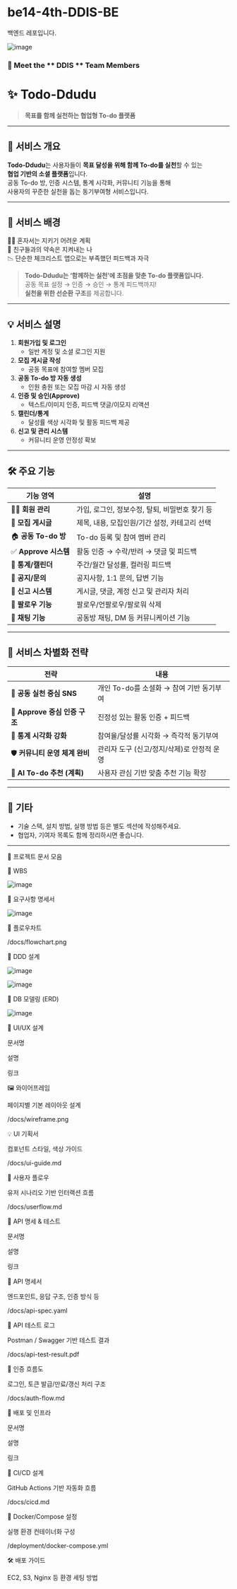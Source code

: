 # be14-4th-DDIS-BE
백엔드 레포입니다.


![image](https://github.com/user-attachments/assets/bb7604bb-9069-482c-a233-37a47f0930e3)


### 👥 Meet the ** DDIS ** Team Members

<center>



</center>


# ✨ Todo-Ddudu

> **목표를 함께 실천하는 협업형 To-do 플랫폼**

---

## 📌 서비스 개요

**Todo-Ddudu**는 사용자들이 **목표 달성을 위해 함께 To-do를 실천**할 수 있는  
**협업 기반의 소셜 플랫폼**입니다.  
공동 To-do 방, 인증 시스템, 통계 시각화, 커뮤니티 기능을 통해  
사용자의 꾸준한 실천을 돕는 동기부여형 서비스입니다.

---

## 🎯 서비스 배경

🙇‍♀️ 혼자서는 지키기 어려운 계획  
💬 친구들과의 약속은 지켜내는 나  
📉 단순한 체크리스트 앱으로는 부족했던 피드백과 자극

> **Todo-Ddudu는 ‘함께하는 실천’에 초점을 맞춘 To-do 플랫폼입니다.**  
> 공동 목표 설정 → 인증 → 승인 → 통계 피드백까지!  
> **실천을 위한 선순환 구조**를 제공합니다.

---

## 💡 서비스 설명

1. **회원가입 및 로그인**
   - 일반 계정 및 소셜 로그인 지원
2. **모집 게시글 작성**
   - 공동 목표에 참여할 멤버 모집
3. **공동 To-do 방 자동 생성**
   - 인원 충원 또는 모집 마감 시 자동 생성
4. **인증 및 승인(Approve)**
   - 텍스트/이미지 인증, 피드백 댓글/이모지 리액션
5. **캘린더/통계**
   - 달성률 색상 시각화 및 활동 피드백 제공
6. **신고 및 관리 시스템**
   - 커뮤니티 운영 안정성 확보

---

## 🛠️ 주요 기능

| 기능 영역 | 설명 |
|-----------|------|
| 🧑‍💼 **회원 관리** | 가입, 로그인, 정보수정, 탈퇴, 비밀번호 찾기 등 |
| 📝 **모집 게시글** | 제목, 내용, 모집인원/기간 설정, 카테고리 선택 |
| 🏠 **공동 To-do 방** | To-do 등록 및 참여 멤버 관리 |
| ✅ **Approve 시스템** | 활동 인증 → 수락/반려 → 댓글 및 피드백 |
| 📅 **통계/캘린더** | 주간/월간 달성률, 컬러링 피드백 |
| 📣 **공지/문의** | 공지사항, 1:1 문의, 답변 기능 |
| 🚨 **신고 시스템** | 게시글, 댓글, 계정 신고 및 관리자 처리 |
| 👥 **팔로우 기능** | 팔로우/언팔로우/팔로워 삭제 |
| 💬 **채팅 기능** | 공동방 채팅, DM 등 커뮤니케이션 기능 |

---

## 🧩 서비스 차별화 전략

| 전략 | 내용 |
|-------|------|
| 🔄 **공동 실천 중심 SNS** | 개인 To-do를 소셜화 → 참여 기반 동기부여 |
| 👀 **Approve 중심 인증 구조** | 진정성 있는 활동 인증 + 피드백 |
| 🎨 **통계 시각화 강화** | 참여율/달성률 시각화 → 즉각적 동기부여 |
| 🛡️ **커뮤니티 운영 체계 완비** | 관리자 도구 (신고/정지/삭제)로 안정적 운영 |
| 🤖 **AI To-do 추천 (계획)** | 사용자 관심 기반 맞춤 추천 기능 확장 |

---

## 📎 기타

- 기술 스택, 설치 방법, 실행 방법 등은 별도 섹션에 작성해주세요.
- 협업자, 기여자 목록도 함께 정리하시면 좋습니다.

---

📄 프로젝트 문서 모음


🎯 WBS


![image](https://github.com/user-attachments/assets/e1c450a4-9a73-409f-b32f-8e0871d19266)


🧾 요구사항 명세서


![image](https://github.com/user-attachments/assets/210b3112-034e-48d5-8d7f-c166ea02d518)


📑 플로우차트



/docs/flowchart.png

🧱 DDD 설계


![image](https://github.com/user-attachments/assets/01c87105-649e-4f58-a5f2-49d0592925b8)


![image](https://github.com/user-attachments/assets/f28c8214-c184-4b2b-9d2e-3c62aab0a0b2)



🧮 DB 모델링 (ERD)


![image](https://github.com/user-attachments/assets/9aa2ce12-7f4f-4cac-b511-dae18454da66)



🎨 UI/UX 설계

문서명

설명

링크

🖼️ 와이어프레임

페이지별 기본 레이아웃 설계

/docs/wireframe.png

💡 UI 기획서

컴포넌트 스타일, 색상 가이드

/docs/ui-guide.md

🧭 사용자 플로우

유저 시나리오 기반 인터랙션 흐름

/docs/userflow.md

🔌 API 명세 & 테스트

문서명

설명

링크

📘 API 명세서

엔드포인트, 응답 구조, 인증 방식 등

/docs/api-spec.yaml

🧪 API 테스트 로그

Postman / Swagger 기반 테스트 결과

/docs/api-test-result.pdf

🔐 인증 흐름도

로그인, 토큰 발급/만료/갱신 처리 구조

/docs/auth-flow.md

🚀 배포 및 인프라

문서명

설명

링크

🧱 CI/CD 설계

GitHub Actions 기반 자동화 흐름

/docs/cicd.md

🐳 Docker/Compose 설정

실행 환경 컨테이너화 구성

/deployment/docker-compose.yml


🛠️ 배포 가이드

EC2, S3, Nginx 등 환경 세팅 방법

